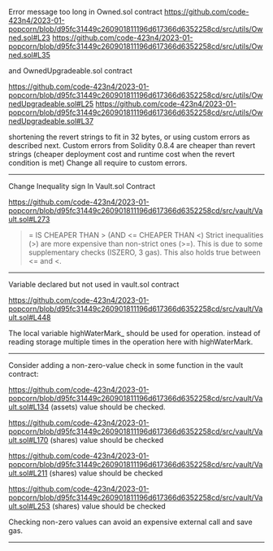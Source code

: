 Error message too long in Owned.sol contract
https://github.com/code-423n4/2023-01-popcorn/blob/d95fc31449c260901811196d617366d6352258cd/src/utils/Owned.sol#L23
https://github.com/code-423n4/2023-01-popcorn/blob/d95fc31449c260901811196d617366d6352258cd/src/utils/Owned.sol#L35

and OwnedUpgradeable.sol   contract

https://github.com/code-423n4/2023-01-popcorn/blob/d95fc31449c260901811196d617366d6352258cd/src/utils/OwnedUpgradeable.sol#L25
https://github.com/code-423n4/2023-01-popcorn/blob/d95fc31449c260901811196d617366d6352258cd/src/utils/OwnedUpgradeable.sol#L37

shortening the revert strings to fit in 32 bytes, or using custom errors as described next.
Custom errors from Solidity 0.8.4 are cheaper than revert strings (cheaper deployment cost and runtime cost when the revert condition is met) Change all require to custom errors.

--------------------------------------------------------------------------------------------------------------------------------
Change Inequality sign In Vault.sol Contract

https://github.com/code-423n4/2023-01-popcorn/blob/d95fc31449c260901811196d617366d6352258cd/src/vault/Vault.sol#L273

 >= IS CHEAPER THAN > (AND <= CHEAPER THAN <)
 Strict inequalities (>) are more expensive than non-strict ones (>=). This is due to some supplementary checks (ISZERO, 3 gas). This also holds true between <= and <.


--------------------------------------------------------------------------------------------------------------------------------------------
Variable declared but not used in vault.sol contract

https://github.com/code-423n4/2023-01-popcorn/blob/d95fc31449c260901811196d617366d6352258cd/src/vault/Vault.sol#L448

The local variable highWaterMark_ should be used for operation. instead of reading storage multiple times in the operation here with highWaterMark.

--------------------------------------------------------------------------------------------
Consider adding a non-zero-value check in some function in the vault contract:

https://github.com/code-423n4/2023-01-popcorn/blob/d95fc31449c260901811196d617366d6352258cd/src/vault/Vault.sol#L134
(assets) value should be checked.

https://github.com/code-423n4/2023-01-popcorn/blob/d95fc31449c260901811196d617366d6352258cd/src/vault/Vault.sol#L170
(shares) value should be checked

https://github.com/code-423n4/2023-01-popcorn/blob/d95fc31449c260901811196d617366d6352258cd/src/vault/Vault.sol#L211
(shares) value should be checked

https://github.com/code-423n4/2023-01-popcorn/blob/d95fc31449c260901811196d617366d6352258cd/src/vault/Vault.sol#L253
(shares) value should be checked

Checking non-zero values can avoid an expensive external call and save gas.

-------------------------------------------------------------------------------------------------



